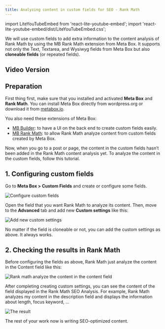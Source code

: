 ```yaml
---
title: Analyzing content in custom fields for SEO - Rank Math
---
```


import LiteYouTubeEmbed from 'react-lite-youtube-embed';
import 'react-lite-youtube-embed/dist/LiteYouTubeEmbed.css';

We will use custom fields to add extra information to the content analysis of Rank Math by using the MB Rank Math extension from Meta Box. It supports not only the Text, Textarea, and Wysiwyg fields from Meta Box but also **cloneable fields** (or repeated fields).

## Video Version

<LiteYouTubeEmbed id='I3ncHxLxwlM' />

## Preparation

First thing first, make sure that you installed and activated **Meta Box** and **Rank Math**. You can install Meta Box directly from wordpress.org or download it from [metabox.io](https://metabox.io/).

You also need these extensions of Meta Box:

* [MB Builder](https://metabox.io/plugins/meta-box-builder/): to have a UI on the back end to create custom fields easily.
* [MB Rank Math](https://metabox.io/plugins/mb-rank-math/): to allow Rank Math analyze content from custom fields created by Meta Box.

Now, when you go to a post or page, the content in the custom fields hasn’t been added in the Rank Math content analysis yet. To analyze the content in the custom fields, follow this tutorial.

## 1. Configuring custom fields

Go to **Meta Box > Custom Fields** and create or configure some fields.

![Configure custom fields](https://imgur.elightup.com/cFQO3vS.png)

Open the field that you want Rank Math to analyze its content. Then, move to the **Advanced** tab and add new **Custom settings** like this:

![Add new custom settings](https://imgur.elightup.com/dnbaj7F.png)

No matter if the field is cloneable or not, you can add the custom settings as above. It always works.

## 2. Checking the results in Rank Math

Before configuring the fields as above, Rank Math just analyze the content in the Content field like this:

![Rank math analyze the content in the content field](https://imgur.elightup.com/J5fHOMZ.png)

After completing creating custom settings, you can see the content of the field displayed in the Rank Math SEO Analysis. For example, Rank Math analyzes my content in the description field and displays the information about length, focus keyword, …

![The result](https://imgur.elightup.com/qRetDmF.png)

The rest of your work now is writing SEO-optimized content.
